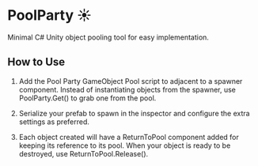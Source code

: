 # PoolParty ☀️ 
Minimal C# Unity object pooling tool for easy implementation.

## How to Use
1. Add the Pool Party GameObject Pool script to adjacent to a spawner component. Instead of instantiating objects from the spawner, use PoolParty.Get() to grab one from the pool. 

2. Serialize your prefab to spawn in the inspector and configure the extra settings as preferred.

3. Each object created will have a ReturnToPool component added for keeping its reference to its pool. When your object is ready to be destroyed, use ReturnToPool.Release().

